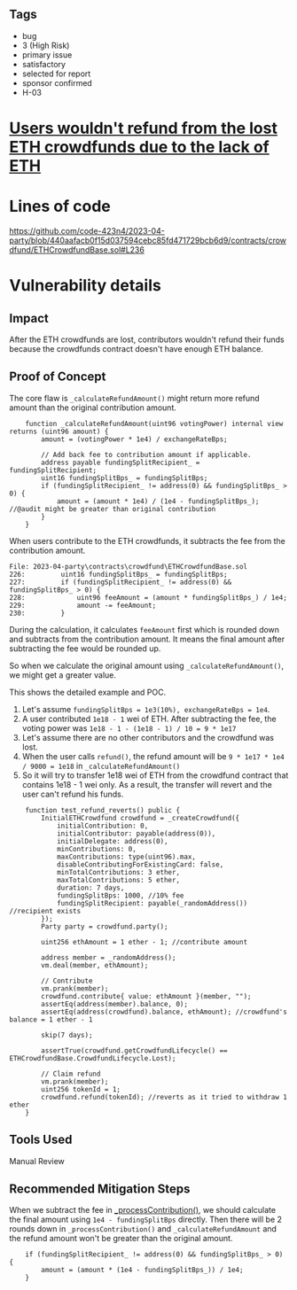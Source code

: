 ## Tags

- bug
- 3 (High Risk)
- primary issue
- satisfactory
- selected for report
- sponsor confirmed
- H-03

# [Users wouldn't refund from the lost ETH crowdfunds due to the lack of ETH](https://github.com/code-423n4/2023-04-party-findings/issues/15) 

# Lines of code

https://github.com/code-423n4/2023-04-party/blob/440aafacb0f15d037594cebc85fd471729bcb6d9/contracts/crowdfund/ETHCrowdfundBase.sol#L236


# Vulnerability details

## Impact
After the ETH crowdfunds are lost, contributors wouldn't refund their funds because the crowdfunds contract doesn't have enough ETH balance.

## Proof of Concept
The core flaw is `_calculateRefundAmount()` might return more refund amount than the original contribution amount.

```solidity
    function _calculateRefundAmount(uint96 votingPower) internal view returns (uint96 amount) {
        amount = (votingPower * 1e4) / exchangeRateBps;

        // Add back fee to contribution amount if applicable.
        address payable fundingSplitRecipient_ = fundingSplitRecipient;
        uint16 fundingSplitBps_ = fundingSplitBps;
        if (fundingSplitRecipient_ != address(0) && fundingSplitBps_ > 0) {
            amount = (amount * 1e4) / (1e4 - fundingSplitBps_); //@audit might be greater than original contribution
        }
    }
```

When users contribute to the ETH crowdfunds, it subtracts the fee from the contribution amount.

```solidity
File: 2023-04-party\contracts\crowdfund\ETHCrowdfundBase.sol
226:         uint16 fundingSplitBps_ = fundingSplitBps;
227:         if (fundingSplitRecipient_ != address(0) && fundingSplitBps_ > 0) {
228:             uint96 feeAmount = (amount * fundingSplitBps_) / 1e4;
229:             amount -= feeAmount;
230:         }
```

During the calculation, it calculates `feeAmount` first which is rounded down and subtracts from the contribution amount. It means the final amount after subtracting the fee would be rounded up.

So when we calculate the original amount using `_calculateRefundAmount()`, we might get a greater value.

This shows the detailed example and POC.

1. Let's assume `fundingSplitBps = 1e3(10%), exchangeRateBps = 1e4`. 
2. A user contributed `1e18 - 1` wei of ETH. After subtracting the fee, the voting power was `1e18 - 1 - (1e18 - 1) / 10 = 9 * 1e17`
2. Let's assume there are no other contributors and the crowdfund was lost.
3. When the user calls `refund()`, the refund amount will be `9 * 1e17 * 1e4 / 9000 = 1e18` in `_calculateRefundAmount()`
4. So it will try to transfer 1e18 wei of ETH from the crowdfund contract that contains 1e18 - 1 wei only. As a result, the transfer will revert and the user can't refund his funds.

```solidity
    function test_refund_reverts() public {
        InitialETHCrowdfund crowdfund = _createCrowdfund({
            initialContribution: 0,
            initialContributor: payable(address(0)),
            initialDelegate: address(0),
            minContributions: 0,
            maxContributions: type(uint96).max,
            disableContributingForExistingCard: false,
            minTotalContributions: 3 ether,
            maxTotalContributions: 5 ether,
            duration: 7 days,
            fundingSplitBps: 1000, //10% fee
            fundingSplitRecipient: payable(_randomAddress()) //recipient exists
        });
        Party party = crowdfund.party();

        uint256 ethAmount = 1 ether - 1; //contribute amount

        address member = _randomAddress();
        vm.deal(member, ethAmount);

        // Contribute
        vm.prank(member);
        crowdfund.contribute{ value: ethAmount }(member, "");
        assertEq(address(member).balance, 0);
        assertEq(address(crowdfund).balance, ethAmount); //crowdfund's balance = 1 ether - 1

        skip(7 days);

        assertTrue(crowdfund.getCrowdfundLifecycle() == ETHCrowdfundBase.CrowdfundLifecycle.Lost);

        // Claim refund
        vm.prank(member);
        uint256 tokenId = 1;
        crowdfund.refund(tokenId); //reverts as it tried to withdraw 1 ether
    }
```

## Tools Used
Manual Review

## Recommended Mitigation Steps
When we subtract the fee in [_processContribution()](https://github.com/code-423n4/2023-04-party/blob/440aafacb0f15d037594cebc85fd471729bcb6d9/contracts/crowdfund/ETHCrowdfundBase.sol#L227), we should calculate the final amount using `1e4 - fundingSplitBps` directly. Then there will be 2 rounds down in `_processContribution()` and `_calculateRefundAmount` and the refund amount won't be greater than the original amount.

```solidity
    if (fundingSplitRecipient_ != address(0) && fundingSplitBps_ > 0) {
        amount = (amount * (1e4 - fundingSplitBps_)) / 1e4;
    }
```